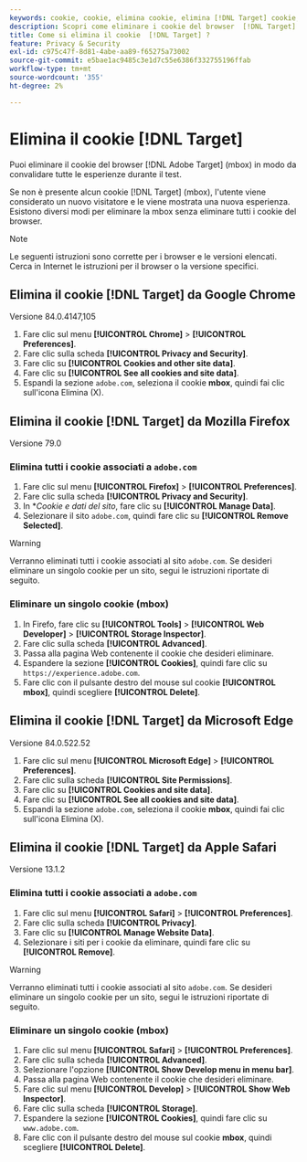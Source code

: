 ```yaml
---
keywords: cookie, cookie, elimina cookie, elimina [!DNL Target] cookie, google chrome, chrome, mozilla firefox, firefox, microsoft edge, safari, cookie1
description: Scopri come eliminare i cookie del browser  [!DNL Target]  per convalidare le esperienze.
title: Come si elimina il cookie  [!DNL Target] ?
feature: Privacy & Security
exl-id: c975c47f-8d81-4abe-aa89-f65275a73002
source-git-commit: e5bae1ac9485c3e1d7c55e6386f332755196ffab
workflow-type: tm+mt
source-wordcount: '355'
ht-degree: 2%

---
```


# Elimina il cookie [!DNL Target]

Puoi eliminare il cookie del browser [!DNL Adobe Target] (mbox) in modo da convalidare tutte le esperienze durante il test.

Se non è presente alcun cookie [!DNL Target] (mbox), l&#39;utente viene considerato un nuovo visitatore e le viene mostrata una nuova esperienza. Esistono diversi modi per eliminare la mbox senza eliminare tutti i cookie del browser.

>[!NOTE]
>
>Le seguenti istruzioni sono corrette per i browser e le versioni elencati. Cerca in Internet le istruzioni per il browser o la versione specifici.

## Elimina il cookie [!DNL Target] da Google Chrome

Versione 84.0.4147,105

1. Fare clic sul menu **[!UICONTROL Chrome]** > **[!UICONTROL Preferences]**.
1. Fare clic sulla scheda **[!UICONTROL Privacy and Security]**.
1. Fare clic su **[!UICONTROL Cookies and other site data]**.
1. Fare clic su **[!UICONTROL See all cookies and site data]**.
1. Espandi la sezione `adobe.com`, seleziona il cookie **mbox**, quindi fai clic sull&#39;icona Elimina (X).

## Elimina il cookie [!DNL Target] da Mozilla Firefox

Versione 79.0

### Elimina tutti i cookie associati a `adobe.com`

1. Fare clic sul menu **[!UICONTROL Firefox]** > **[!UICONTROL Preferences]**.
1. Fare clic sulla scheda **[!UICONTROL Privacy and Security]**.
1. In **Cookie e dati del sito*, fare clic su **[!UICONTROL Manage Data]**.
1. Selezionare il sito `adobe.com`, quindi fare clic su **[!UICONTROL Remove Selected]**.

>[!WARNING]
>
>Verranno eliminati tutti i cookie associati al sito `adobe.com`. Se desideri eliminare un singolo cookie per un sito, segui le istruzioni riportate di seguito.

### Eliminare un singolo cookie (mbox)

1. In Firefo, fare clic su **[!UICONTROL Tools]** > **[!UICONTROL Web Developer]** > **[!UICONTROL Storage Inspector]**.
1. Fare clic sulla scheda **[!UICONTROL Advanced]**.
1. Passa alla pagina Web contenente il cookie che desideri eliminare.
1. Espandere la sezione **[!UICONTROL Cookies]**, quindi fare clic su `https://experience.adobe.com`.
1. Fare clic con il pulsante destro del mouse sul cookie **[!UICONTROL mbox]**, quindi scegliere **[!UICONTROL Delete]**.

## Elimina il cookie [!DNL Target] da Microsoft Edge

Versione 84.0.522.52

1. Fare clic sul menu **[!UICONTROL Microsoft Edge]** > **[!UICONTROL Preferences]**.
1. Fare clic sulla scheda **[!UICONTROL Site Permissions]**.
1. Fare clic su **[!UICONTROL Cookies and site data]**.
1. Fare clic su **[!UICONTROL See all cookies and site data]**.
1. Espandi la sezione `adobe.com`, seleziona il cookie **mbox**, quindi fai clic sull&#39;icona Elimina (X).

## Elimina il cookie [!DNL Target] da Apple Safari

Versione 13.1.2

### Elimina tutti i cookie associati a `adobe.com`

1. Fare clic sul menu **[!UICONTROL Safari]** > **[!UICONTROL Preferences]**.
1. Fare clic sulla scheda **[!UICONTROL Privacy]**.
1. Fare clic su **[!UICONTROL Manage Website Data]**.
1. Selezionare i siti per i cookie da eliminare, quindi fare clic su **[!UICONTROL Remove]**.

>[!WARNING]
>
>Verranno eliminati tutti i cookie associati al sito `adobe.com`. Se desideri eliminare un singolo cookie per un sito, segui le istruzioni riportate di seguito.

### Eliminare un singolo cookie (mbox)

1. Fare clic sul menu **[!UICONTROL Safari]** > **[!UICONTROL Preferences]**.
1. Fare clic sulla scheda **[!UICONTROL Advanced]**.
1. Selezionare l&#39;opzione **[!UICONTROL Show Develop menu in menu bar]**.
1. Passa alla pagina Web contenente il cookie che desideri eliminare.
1. Fare clic sul menu **[!UICONTROL Develop]** > **[!UICONTROL Show Web Inspector]**.
1. Fare clic sulla scheda **[!UICONTROL Storage]**.
1. Espandere la sezione **[!UICONTROL Cookies]**, quindi fare clic su `www.adobe.com`.
1. Fare clic con il pulsante destro del mouse sul cookie **mbox**, quindi scegliere **[!UICONTROL Delete]**.
